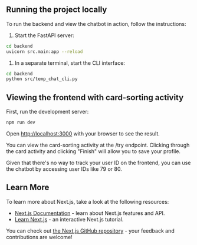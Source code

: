 ## Running the project locally

To run the backend and view the chatbot in action, follow the instructions:

1. Start the FastAPI server:
```bash
cd backend
uvicorn src.main:app --reload
```

1. In a separate terminal, start the CLI interface:
```bash
cd backend
python src/temp_chat_cli.py
```

## Viewing the frontend with card-sorting activity

First, run the development server:

```bash
npm run dev
```

Open [http://localhost:3000](http://localhost:3000) with your browser to see the result.

You can view the card-sorting activity at the /try endpoint. Clicking through the card activity and clicking "Finish" will allow you to save your profile.

Given that there's no way to track your user ID on the frontend, you can use the chatbot by accessing user IDs like 79 or 80.

## Learn More

To learn more about Next.js, take a look at the following resources:

- [Next.js Documentation](https://nextjs.org/docs) - learn about Next.js features and API.
- [Learn Next.js](https://nextjs.org/learn) - an interactive Next.js tutorial.

You can check out [the Next.js GitHub repository](https://github.com/vercel/next.js) - your feedback and contributions are welcome!